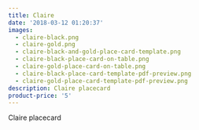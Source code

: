 ```yaml
---
title: Claire
date: '2018-03-12 01:20:37'
images:
  - claire-black.png
  - claire-gold.png
  - claire-black-and-gold-place-card-template.png
  - claire-black-place-card-on-table.png
  - claire-gold-place-card-on-table.png
  - claire-black-place-card-template-pdf-preview.png
  - claire-gold-place-card-template-pdf-preview.png
description: Claire placecard
product-price: '5'
---
```

Claire placecard

